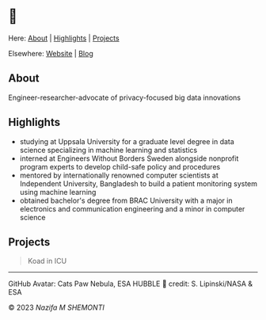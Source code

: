 [Website]: <https://mu-sh.studio>

[Blog]: <https://mu-sh.notion.site>

# 👋 

Here: [About](#about) | [Highlights](#highlights) | [Projects](#projects)

Elsewhere: [Website] | [Blog]

## About 

Engineer-researcher-advocate of privacy-focused big data innovations

## Highlights 

* studying at Uppsala University for a graduate level degree in data science specializing in machine learning and statistics
* interned at Engineers Without Borders Sweden alongside nonprofit program experts to develop child-safe policy and procedures
* mentored by internationally renowned computer scientists at Independent University, Bangladesh to build a patient monitoring system using machine learning
* obtained bachelor's degree from BRAC University with a major in electronics and communication engineering and a minor in computer science

## Projects

> Koad in ICU

***

GitHub Avatar: Cats Paw Nebula, ESA HUBBLE 🐆 credit: S. Lipinski/NASA & ESA 

© 2023 *Nazifa M SHEMONTI*
